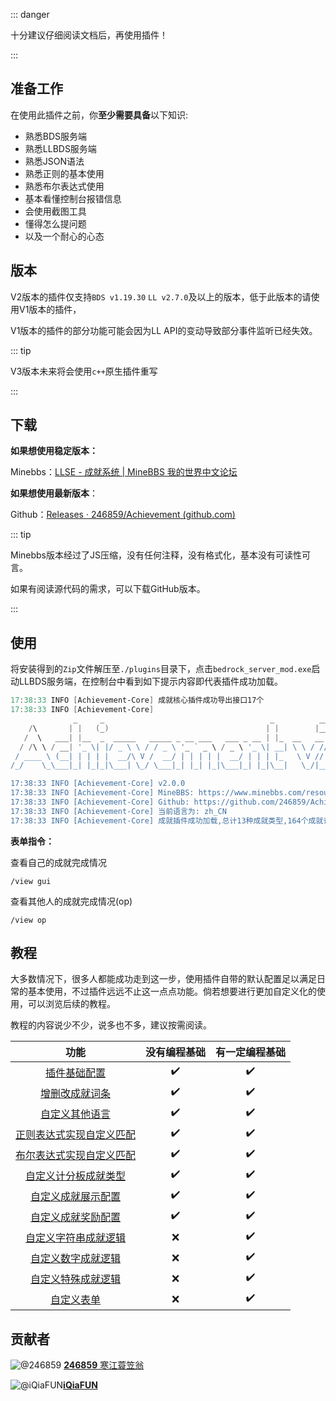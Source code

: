 ::: danger

十分建议仔细阅读文档后，再使用插件！

:::

## 准备工作



在使用此插件之前，你**至少需要具备**以下知识:

- 熟悉BDS服务端
- 熟悉LLBDS服务端
- 熟悉JSON语法
- 熟悉正则的基本使用
- 熟悉布尔表达式使用
- 基本看懂控制台报错信息
- 会使用截图工具
- 懂得怎么提问题
- 以及一个耐心的心态



## 版本

V2版本的插件仅支持`BDS v1.19.30` `LL v2.7.0`及以上的版本，低于此版本的请使用V1版本的插件，

V1版本的插件的部分功能可能会因为LL API的变动导致部分事件监听已经失效。

::: tip

V3版本未来将会使用`c++`原生插件重写

:::



## 下载

**如果想使用稳定版本：**

Minebbs：[LLSE - 成就系统 | MineBBS 我的世界中文论坛](https://www.minebbs.com/resources/3434/)

**如果想使用最新版本**：

Github：[Releases · 246859/Achievement (github.com)](https://github.com/246859/Achievement/releases)

::: tip

Minebbs版本经过了JS压缩，没有任何注释，没有格式化，基本没有可读性可言。

如果有阅读源代码的需求，可以下载GitHub版本。

:::



## 使用

将安装得到的`Zip`文件解压至`./plugins`目录下，点击`bedrock_server_mod.exe`启动LLBDS服务端，在控制台中看到如下提示内容即代表插件成功加载。

```powershell
17:38:33 INFO [Achievement-Core] 成就核心插件成功导出接口17个
17:38:33 INFO [Achievement-Core]
              _     _                                     _          ___    ___   ___
    /\       | |   (_)                                   | |        |__ \  / _ \ / _ \
   /  \   ___| |__  _  _____   _____ _ __ ___   ___ _ __ | |_  __   __ ) || | | | | | |
  / /\ \ / __| '_ \| |/ _ \ \ / / _ \ '_ ` _ \ / _ \ '_ \| __| \ \ / // / | | | | | | |
 / ____ \ (__| | | | |  __/\ V /  __/ | | | | |  __/ | | | |_   \ V // /_ | |_| | |_| |
/_/    \_\___|_| |_|_|\___| \_/ \___|_| |_| |_|\___|_| |_|\__|   \_/|____(_)___(_)___/

17:38:33 INFO [Achievement-Core] v2.0.0
17:38:33 INFO [Achievement-Core] MineBBS: https://www.minebbs.com/resources/3434/
17:38:33 INFO [Achievement-Core] Github: https://github.com/246859/Achievement
17:38:33 INFO [Achievement-Core] 当前语言为: zh_CN
17:38:33 INFO [Achievement-Core] 成就插件成功加载,总计13种成就类型,164个成就词条,23个事件监听
```



**表单指令：**

查看自己的成就完成情况

```
/view gui
```



查看其他人的成就完成情况(op)

```
/view op
```





## 教程

大多数情况下，很多人都能成功走到这一步，使用插件自带的默认配置足以满足日常的基本使用，不过插件远远不止这一点点功能。倘若想要进行更加自定义化的使用，可以浏览后续的教程。

教程的内容说少不少，说多也不多，建议按需阅读。

|                             功能                             | 没有编程基础 | 有一定编程基础 |
| :----------------------------------------------------------: | :----------: | :------------: |
|          [插件基础配置](./view/config/1.config.md)           |      ✔️       |       ✔️        |
|         [增删改成就词条](./view/diy/0.diyString.md)          |      ✔️       |       ✔️        |
|          [自定义其他语言](./view/diy/4.diyLang.md)           |      ✔️       |       ✔️        |
| [正则表达式实现自定义匹配](./view/diy/0.diyString.html#正则匹配) |      ✔️       |       ✔️        |
|    [布尔表达式实现自定义匹配](./view/diy/1.diyNumber.md)     |      ✔️       |       ✔️        |
|      [自定义计分板成就类型](./view/diy/1.diyNumber.md)       |      ✔️       |       ✔️        |
| [自定义成就展示配置](./view/config/1.config.html#展示配置项) |      ✔️       |       ✔️        |
| [自定义成就奖励配置](./view/config/1.config.html#奖励配置项) |      ✔️       |       ✔️        |
|        [自定义字符串成就逻辑](./view/api/3.logic.md)         |     :x:      |       ✔️        |
|         [自定义数字成就逻辑](./view/api/3.logic.md)          |     :x:      |       ✔️        |
|         [自定义特殊成就逻辑](./view/api/3.logic.md)          |     :x:      |       ✔️        |
|              [自定义表单](./view/api/README.md)              |     :x:      |       ✔️        |



## 贡献者



![@246859](https://avatars.githubusercontent.com/u/42080442?s=64&v=4) [**246859** 寒江蓑笠翁](https://github.com/246859)

![@iQiaFUN](https://avatars.githubusercontent.com/u/101959120?s=64&v=4)[**iQiaFUN**](https://github.com/iQiaFUN)
